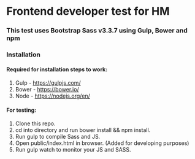 # Frontend developer test for HM

### This test uses Bootstrap Sass v3.3.7 using Gulp, Bower and npm

### Installation

#### Required for installation steps to work:
1. Gulp - https://gulpjs.com/
2. Bower - https://bower.io/
3. Node - https://nodejs.org/en/

#### For testing:
1. Clone this repo.
2. cd into directory and run bower install && npm install.
3. Run gulp to compile Sass and JS.
4. Open public/index.html in browser.
(Added for developing purposes)
5. Run gulp watch to monitor your JS and SASS.